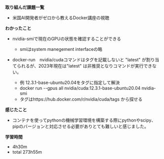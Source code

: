 **取り組んだ課題一覧**
* 米国AI開発者がゼロから教えるDocker講座の視聴

**わかったこと**
* nvidia-smiで現在のGPUの状態を確認することができる
  * smiはsystem manegement interfaceの略

* docker-run　nvidia/cudaコマンドはタグを記載しないと "latest" が割り当てられるが、2023年現在は"latest" は非推奨となりコマンドが実行できない。
  * 例 12.3.1-base-ubuntu20.04をタグに指定して解決
  * docker run --gpus all nvidia/cuda:12.3.1-base-ubuntu20.04 nvidia-smi
  * タグはhttps://hub.docker.com/r/nvidia/cuda/tags から探せる

**感じたこと**
* コンテナを使ってpythonの機械学習環境を構築する際にpythonやscipy、pipのバージョンと対応させる必要がありとても難しいと感じました。

**学習時間**
* 4h30m
 * total 273h55m

